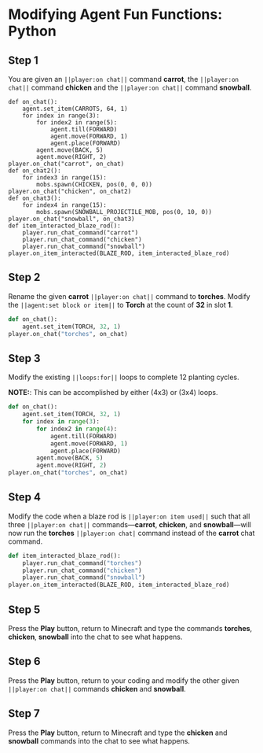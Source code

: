 # Modifying Agent Fun Functions: Python

## Step 1
You are given an ``||player:on chat||`` command **carrot**, the ``||player:on chat||`` command **chicken** and the ``||player:on chat||`` command **snowball**.

```template
def on_chat():
    agent.set_item(CARROTS, 64, 1)
    for index in range(3):
        for index2 in range(5):
            agent.till(FORWARD)
            agent.move(FORWARD, 1)
            agent.place(FORWARD)
        agent.move(BACK, 5)
        agent.move(RIGHT, 2)
player.on_chat("carrot", on_chat)
def on_chat2():
    for index3 in range(15):
        mobs.spawn(CHICKEN, pos(0, 0, 0))
player.on_chat("chicken", on_chat2)
def on_chat3():
    for index4 in range(15):
        mobs.spawn(SNOWBALL_PROJECTILE_MOB, pos(0, 10, 0))
player.on_chat("snowball", on_chat3)
def item_interacted_blaze_rod():
    player.run_chat_command("carrot")
    player.run_chat_command("chicken")
    player.run_chat_command("snowball")
player.on_item_interacted(BLAZE_ROD, item_interacted_blaze_rod)
```

## Step 2
Rename the given **carrot** ``||player:on chat||`` command to **torches**.  Modify the ``||agent:set block or item||`` to **Torch** at the count of **32** in slot **1**.

```python
def on_chat():
    agent.set_item(TORCH, 32, 1)
player.on_chat("torches", on_chat)
```

## Step 3

Modify the existing ``||loops:for||`` loops to complete 12 planting cycles.

**NOTE:**: This can be accomplished by either (4x3) or (3x4) loops.

```python
def on_chat():
    agent.set_item(TORCH, 32, 1)
    for index in range(3):
        for index2 in range(4):
            agent.till(FORWARD)
            agent.move(FORWARD, 1)
            agent.place(FORWARD)
        agent.move(BACK, 5)
        agent.move(RIGHT, 2)
player.on_chat("torches", on_chat)
```

## Step 4
Modify the code when a blaze rod is ``||player:on item used||`` such that all three ``||player:on chat||`` commands—**carrot**, **chicken**, and **snowball**—will now run the **torches** ``||player:on chat|`` command instead of the **carrot** chat command. 

```python
def item_interacted_blaze_rod():
    player.run_chat_command("torches")
    player.run_chat_command("chicken")
    player.run_chat_command("snowball")
player.on_item_interacted(BLAZE_ROD, item_interacted_blaze_rod)
```

## Step 5
Press the **Play** button, return to Minecraft and type the commands **torches**, **chicken**, **snowball** into the chat to see what happens. 

## Step 6
Press the **Play** button, return to your coding and modify the other given ``||player:on chat||`` commands **chicken** and **snowball**.

## Step 7
Press the **Play** button, return to Minecraft and type the **chicken** and **snowball** commands into the chat to see what happens. 
